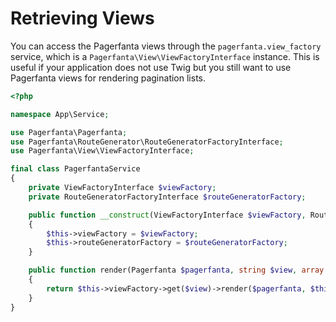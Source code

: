 # Retrieving Views

You can access the Pagerfanta views through the `pagerfanta.view_factory` service, which is a `Pagerfanta\View\ViewFactoryInterface` instance. This is useful if your application does not use Twig but you still want to use Pagerfanta views for rendering pagination lists.

```php
<?php

namespace App\Service;

use Pagerfanta\Pagerfanta;
use Pagerfanta\RouteGenerator\RouteGeneratorFactoryInterface;
use Pagerfanta\View\ViewFactoryInterface;

final class PagerfantaService
{
    private ViewFactoryInterface $viewFactory;
    private RouteGeneratorFactoryInterface $routeGeneratorFactory;

    public function __construct(ViewFactoryInterface $viewFactory, RouteGeneratorFactoryInterface $routeGeneratorFactory)
    {
        $this->viewFactory = $viewFactory;
        $this->routeGeneratorFactory = $routeGeneratorFactory;
    }

    public function render(Pagerfanta $pagerfanta, string $view, array $options = []): string
    {
        return $this->viewFactory->get($view)->render($pagerfanta, $this->routeGeneratorFactory->create($options), $options);
    }
}
```
